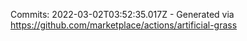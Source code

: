 Commits: 2022-03-02T03:52:35.017Z - Generated via https://github.com/marketplace/actions/artificial-grass
<br>
